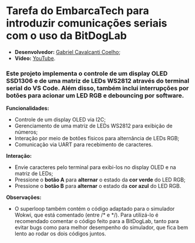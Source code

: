 # Tarefa do EmbarcaTech para introduzir comunicações seriais com o uso da BitDogLab
  - **Desenvolvedor:** <ins>Gabriel Cavalcanti Coelho</ins>;
  - **Vídeo:** [YouTube](https://youtu.be/cgg5ZuJm_Vc?si=QXdBF2tKewpJKKAv).

### Este projeto implementa o controle de um display OLED SSD1306 e de uma matriz de LEDs WS2812 através do terminal serial do VS Code. Além disso, também inclui interrupções por botões para acionar um LED RGB e debouncing por software.

**Funcionalidades:**
  - Controle de um display OLED via I2C;
  - Gerenciamento de uma matriz de LEDs WS2812 para exibição de números;
  - Interação por meio de botões físicos para alternância de LEDs RGB;
  - Comunicação via UART para recebimento de caracteres.

**Interação:**
  - Envie caracteres pelo terminal para exibi-los no display OLED e na matriz de LEDs;
  - Pressione o **botão A** para **alternar** o estado da **cor verde** do LED RGB;
  - Pressione o **botão B** para **alternar** o estado da **cor azul** do LED RGB.

**Observações:**
  - O superloop também contém o código adaptado para o simulador Wokwi, que está comentado (entre /* e */). Para utilizá-lo é recomendado comentar o código feito para a BitDogLab, tanto para evitar bugs como para melhor desempenho do simulador, que fica bem lento ao rodar os dois códigos juntos.
